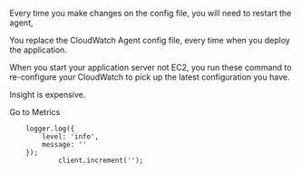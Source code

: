 

Every time you make changes on the config file, you will need to restart the agent,

You replace the CloudWatch Agent config file, every time when you deploy the application.

When you start your application server not EC2, you run these command to re-configure your CloudWatch to pick up the latest configuration you have.

Insight is expensive.

Go to Metrics


        logger.log({
            level: 'info',
            message: ''
        });
                client.increment('');